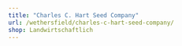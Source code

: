 ```yaml
---
title: "Charles C. Hart Seed Company"
url: /wethersfield/charles-c-hart-seed-company/
shop: Landwirtschaftlich
---
```

